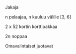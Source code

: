 Jakaja

n pelaajaa, n kuuluu välille [3, 6]

2 x 52 kortin korttipakkaa

2n noppaa

Omavalintaiset juotavat
